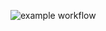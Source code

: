 ![example workflow](https://github.com/<OWNER>/<REPOSITORY>/actions/workflows/<WORKFLOW_FILE>/badge.svg)
